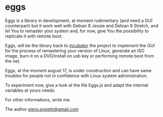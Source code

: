 # eggs

Eggs is a library in development, at moment rudimentary (and need a GUI counterpart) but it work well with Debian 8 Jessie and Debian 9 Stretch, and let You to remaster your system and, for now, give You the possibility to replicate it with remote boot.

Eggs, will be the library back  to [incubator](http://github.com/pieroproietti/incubator) the project to implement the GUI for the process of remastering your version of Linux, generate an ISO image, burn it on a DVD/install on usb key or performing remote boot from the net.

Eggs, at the moment august 17, is under construction and can have same troubles for people not in confidence with Linux system administration.

To experiment now, give a look at the file Eggs.js and adapt the internal variables at yours needs.

For other informations, write me.

The author
piero.proietti@gmail.com
